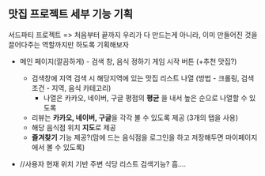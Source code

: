 ## 맛집 프로젝트 세부 기능 기획

서드파티 프로젝트 => 처음부터 끝까지 우리가 다 만드는게 아니라, 이미 만들어진 것을 끌어다주는 역할까지만 하도록 기획해보자

- 메인 페이지(깔끔하게) - 검색 창, 음식 정하기 게임 시작 버튼 (+추천 맛집?)
  - 검색창에 지역 검색 시 해당지역에 있는 맛집 리스트 나열 (방법 - 크롤링, 검색 조건 - 지역, 음식 카테고리)
    - 나열은 카카오, 네이버, 구글 평점의 **평균** 을 내서 높은 순으로 나열할 수 있도록
  - 리뷰는 **카카오, 네이버, 구글**을 각각 볼 수 있도록 제공 (3개의 탭을 사용)
  - 해당 음식점 위치 **지도**로 제공
  - **즐겨찾기** 기능 제공?(맘에 드는 음식점을 로그인을 하고 저장해두면 마이페이지에서 볼 수 있도록)

- //사용자 현재 위치 기반 주변 식당 리스트 검색기능? 흠....  


